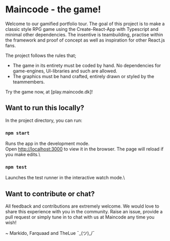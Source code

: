 # Maincode - the game!
Welcome to our gamified portfolio tour. The goal of this project is to make a classic style RPG game using the Create-React-App with Typescript and minimal other dependencies. The insentive is teambuilding, practise within the framework and proof of concept as well as inspiration for other React.js fans.

The project follows the rules that;
- The game in its entirety must be coded by hand. No dependencies for game-engines, UI-libraries and such are allowed.
- The graphics must be hand crafted, entirely drawn or styled by the teammembers.

Try the game now, at [play.maincode.dk]!

## Want to run this locally?
In the project directory, you can run:

### `npm start`
Runs the app in the development mode.\
Open [http://localhost:3000](http://localhost:3000) to view it in the browser.
The page will reload if you make edits.\

### `npm test`
Launches the test runner in the interactive watch mode.\

## Want to contribute or chat?
All feedback and contributions are extremely welcome. We would love to share this experience with you in the community.
Raise an issue, provide a pull request or simply tune in to chat with us at Maincode any time you wish!

~ Markido, Farquaad and TheLue ¯\_(ツ)_/¯
